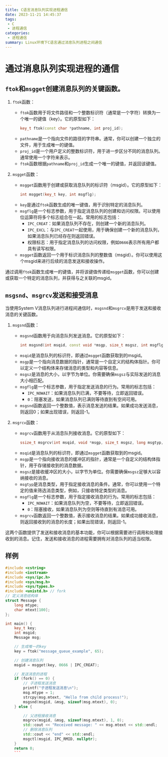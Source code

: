 ```yaml
---
title: C语言消息队列实现进程通信
date: 2023-11-21 14:45:37
tags:
 - C
 - 进程通信
categories:
 - 进程通信
summary: Linux环境下C语言通过消息队列进程之间通信
---
```

# 通过消息队列实现进程的通信
## `ftok`和`msgget`创建消息队列的关键函数。

1. `ftok`函数：
   - `ftok`函数用于将文件路径和一个整数标识符（通常是一个字符）转换为一个唯一的键值（key）。它的原型如下：
     ```cpp
     key_t ftok(const char *pathname, int proj_id);
     ```
   - `pathname`是一个指向文件的路径的字符串。通常，你可以创建一个独立的文件，用于生成唯一的键值。
   - `proj_id`是一个用户定义的整数标识符，用于进一步区分不同的消息队列。通常使用一个字符来表示。
   - `ftok`函数根据`pathname`和`proj_id`生成一个唯一的键值，并返回该键值。

2. `msgget`函数：
   - `msgget`函数用于创建或获取消息队列的标识符（msgid）。它的原型如下：
     ```cpp
     int msgget(key_t key, int msgflg);
     ```
   - `key`是通过`ftok`函数生成的唯一键值，用于识别特定的消息队列。
   - `msgflg`是一个标志参数，用于指定消息队列的创建和访问权限。可以使用位运算符将多个标志组合在一起。常用的标志包括：
     - `IPC_CREAT`：如果消息队列不存在，则创建一个新的消息队列。
     - `IPC_EXCL`：与`IPC_CREAT`一起使用，用于确保创建一个新的消息队列，如果消息队列已经存在则返回错误。
     - 权限标志：用于指定消息队列的访问权限，例如`0666`表示所有用户都具有读写权限。
   - `msgget`函数返回一个用于标识消息队列的整数值（msgid）。你可以使用这个msgid来进行后续的消息发送和接收操作。

通过调用`ftok`函数生成唯一的键值，并将该键值传递给`msgget`函数，你可以创建或获取一个特定的消息队列，并获得与之关联的msgid。

## `msgsnd`、`msgrcv`发送和接受消息
当使用System V消息队列进行进程间通信时，`msgsnd`和`msgrcv`是用于发送和接收消息的关键函数。

1. `msgsnd`函数：
   - `msgsnd`函数用于向消息队列发送消息。它的原型如下：
     ```cpp
     int msgsnd(int msqid, const void *msgp, size_t msgsz, int msgflg);
     ```
   - `msqid`是消息队列的标识符，即通过`msgget`函数获取到的msgid。
   - `msgp`是一个指向消息数据的指针，通常是一个自定义的结构体指针。你可以定义一个结构体来存储消息的类型和内容等信息。
   - `msgsz`是消息的大小，以字节为单位。你需要确保`msgsz`与实际发送的消息大小相匹配。
   - `msgflg`是一个标志参数，用于指定发送消息的行为。常用的标志包括：
     - `IPC_NOWAIT`：如果消息队列已满，不要等待，立即返回错误。
     - `0`：阻塞发送，如果消息队列已满则等待直到有空间可用。
   - `msgsnd`函数返回一个整数值，表示消息发送的结果。如果成功发送消息，则返回0；如果出现错误，则返回-1。

2. `msgrcv`函数：
   - `msgrcv`函数用于从消息队列接收消息。它的原型如下：
     ```cpp
     ssize_t msgrcv(int msqid, void *msgp, size_t msgsz, long msgtyp, int msgflg);
     ```
   - `msqid`是消息队列的标识符，即通过`msgget`函数获取到的msgid。
   - `msgp`是一个指向接收消息的缓冲区的指针，通常是一个自定义的结构体指针，用于存储接收到的消息数据。
   - `msgsz`是接收缓冲区的大小，以字节为单位。你需要确保`msgsz`足够大以容纳接收的消息。
   - `msgtyp`是消息类型，用于指定接收消息的条件。通常，你可以使用一个特定的值来筛选消息类型，例如，只接收特定类型的消息。
   - `msgflg`是一个标志参数，用于指定接收消息的行为。常用的标志包括：
     - `IPC_NOWAIT`：如果消息队列为空，不要等待，立即返回错误。
     - `0`：阻塞接收，如果消息队列为空则等待直到有消息可用。
   - `msgrcv`函数返回一个整数值，表示接收消息的结果。如果成功接收消息，则返回接收到的消息的长度；如果出现错误，则返回-1。

这两个函数提供了发送和接收消息的基本功能，你可以根据需要进行调用和处理接收到的消息。记住，发送和接收消息的进程需要拥有对消息队列的适当权限。

## 样例
```cpp
#include <cstring>
#include <iostream>
#include <sys/ipc.h>
#include <sys/msg.h>
#include <sys/types.h>
#include <unistd.h> // fork
// 定义消息结构体
struct Message {
    long mtype;
    char mtext[100];
};

int main() {
    key_t key;
    int msgid;
    Message msg;

    // 生成唯一的key
    key = ftok("message_queue_example", 65);

    // 创建消息队列
    msgid = msgget(key, 0666 | IPC_CREAT);

    // 发送消息的进程
    if (fork() == 0) {
        // 子进程发送消息
        printf("子进程发送消息\n");
        msg.mtype = 1;
        strcpy(msg.mtext, "Hello from child process!");
        msgsnd(msgid, &msg, sizeof(msg.mtext), 0);
    } else {

        // 父进程接收消息
        msgrcv(msgid, &msg, sizeof(msg.mtext), 1, 0);
        std::cout << "Received message: " << msg.mtext << std::endl;
        // 删除消息队列
        std::cout << "end" << std::endl;
        msgctl(msgid, IPC_RMID, nullptr);
    }
    return 0;
    ```
